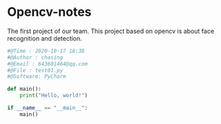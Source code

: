 # Opencv-notes
The first project of our team.
This project based on opencv is about face recognition and detection.
```python
#@Time : 2020-10-17 18:38
#@Author : chasing
#@Email : 643601464@qq.com
#@File : test01.py
#@Software: PyCharm

def main():
    print("Hello, world!")

if __name__ == "__main__": 
    main()
```
